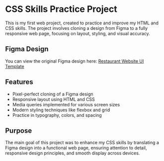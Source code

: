 # CSS Skills Practice Project

This is my first web project, created to practice and improve my HTML and CSS skills. The project involves cloning a design from Figma to a fully responsive web page, focusing on layout, styling, and visual accuracy.

## Figma Design
You can view the original Figma design here: [Restaurant Website UI Template](https://www.figma.com/community/file/1277277072882405551/restaurant-website-ui-template)

## Features
- Pixel-perfect cloning of a Figma design
- Responsive layout using HTML and CSS
- Media queries implemented for various screen sizes
- Modern styling techniques like flexbox and grid
- Practice in typography, colors, and spacing

## Purpose
The main goal of this project was to enhance my CSS skills by translating a Figma design into a functional web page, ensuring attention to detail, responsive design principles, and smooth display across devices.
